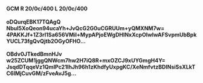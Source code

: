 #### GCM R 20/0c/400 L 20/0c/400
**oDQurqEBK17TQAgQ**<br/>**Nbul5XoQeon94ucaYh+JvQcG2G0uCGRUUm+yQMXNM7w=**<br/>**4PAKKJf+1Z3rl1Sa656VMil+MypAPjoEWgDHINxXcpOIwIwAFSvpmUbBpkYUCL73fgQvQjtb2OGyOFHO...**<br/><br/>
**OBdv0JTkedBmnHJv**<br/>**w25ZCUM1jggQNWcm7hw2H7iQ8R+mxOZCJ9xUYGmgH4Y=**<br/>**JsqdDTqqeVz1QmlPc21IhJh96h1zKhdfyUxpgKC/XeNmfvtzBDINsiSsXLkTC6lMjCuvGM/zFveAvJ5g...**